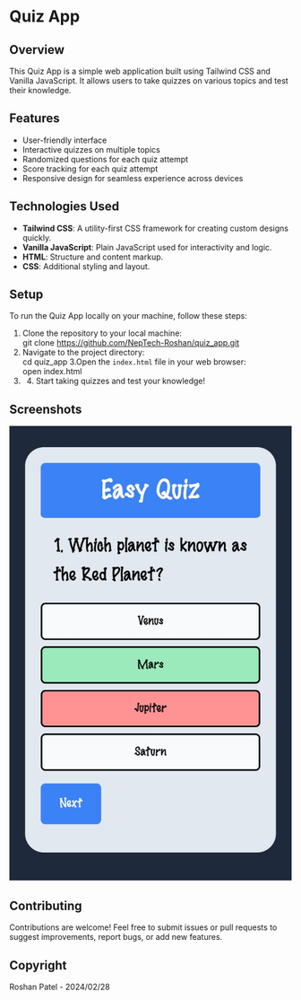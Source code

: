 # Quiz App

## Overview
This Quiz App is a simple web application built using Tailwind CSS and Vanilla JavaScript. It allows users to take quizzes on various topics and test their knowledge.

## Features
- User-friendly interface
- Interactive quizzes on multiple topics
- Randomized questions for each quiz attempt
- Score tracking for each quiz attempt
- Responsive design for seamless experience across devices

## Technologies Used
- **Tailwind CSS**: A utility-first CSS framework for creating custom designs quickly.
- **Vanilla JavaScript**: Plain JavaScript used for interactivity and logic.
- **HTML**: Structure and content markup.
- **CSS**: Additional styling and layout.

## Setup
To run the Quiz App locally on your machine, follow these steps:
1. Clone the repository to your local machine: <br>
  git clone https://github.com/NepTech-Roshan/quiz_app.git
2. Navigate to the project directory: <br>
  cd quiz_app
3.Open the `index.html` file in your web browser: <br>
  open index.html
4. 4. Start taking quizzes and test your knowledge!

## Screenshots
![Quiz App Screenshot](assets/screenshots/screenshot.png)

## Contributing
Contributions are welcome! Feel free to submit issues or pull requests to suggest improvements, report bugs, or add new features.

## Copyright 
 Roshan Patel - 2024/02/28



